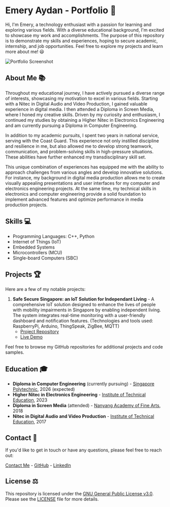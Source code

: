 # Emery Aydan - Portfolio 🚀

Hi, I'm Emery, a technology enthusiast with a passion for learning and exploring various fields. With a diverse educational background, I'm excited to showcase my work and accomplishments. The purpose of this repository is to demonstrate my skills and experiences, hoping to secure academic, internship, and job opportunities. Feel free to explore my projects and learn more about me! 😃

![Portfolio Screenshot](portfolio-screenshot.png)

## About Me 📚

Throughout my educational journey, I have actively pursued a diverse range of interests, showcasing my motivation to excel in various fields. Starting with a Nitec in Digital Audio and Video Production, I gained valuable experience in digital media. I then attended a Diploma in Screen Media, where I honed my creative skills. Driven by my curiosity and enthusiasm, I continued my studies by obtaining a Higher Nitec in Electronics Engineering and am currently pursuing a Diploma in Computer Engineering.

In addition to my academic pursuits, I spent two years in national service, serving with the Coast Guard. This experience not only instilled discipline and resilience in me, but also allowed me to develop strong teamwork, communication, and problem-solving skills in high-pressure situations. These abilities have further enhanced my transdisciplinary skill set.

This unique combination of experiences has equipped me with the ability to approach challenges from various angles and develop innovative solutions. For instance, my background in digital media production allows me to create visually appealing presentations and user interfaces for my computer and electronics engineering projects. At the same time, my technical skills in electronics and computer engineering provide a solid foundation to implement advanced features and optimize performance in media production projects.

## Skills 💻

* Programming Languages: C++, Python
* Internet of Things (IoT)
* Embedded Systems
* Microcontrollers (MCU)
* Single-board Computers (SBC)

## Projects 🏆

Here are a few of my notable projects:

1. **Safe Secure Singapore: an IoT Solution for Independant Living** - A comprehensive IoT solution designed to enhance the lives of people with mobility impairments in Singapore by enabling independent living. The system integrates real-time monitoring with a user-friendly dashboard and notification features. (Technologies and tools used: RaspberryPi, Arduino, ThingSpeak, ZigBee, MQTT)
   - [Project Repository](https://github.com/yourusername/project1)
   - [Live Demo](https://yourusername.github.io/project1)

<!--
2. **Project Name 2** - A brief description of the project, including its purpose and key features. (Technologies and tools used: MCU, SBC, Embedded Systems)
   - [Project Repository](https://github.com/yourusername/project2)
   - [Live Demo](https://yourusername.github.io/project2)
-->

Feel free to browse my GitHub repositories for additional projects and code samples.

## Education 🎓

- **Diploma in Computer Engineering** (currently pursuing) - [Singapore Polytechnic](https://www.sp.edu.sg/engineering-cluster/eee/courses/full-time-diplomas/computer-engineering/overview), 2026 (expected)
- **Higher Nitec in Electronics Engineering** - [Institute of Technical Education](https://www.ite.edu.sg/courses/course-finder/course/higher-nitec-in-electronics-engineering), 2023
- **Diploma in Screen Media** (attended) - [Nanyang Academy of Fine Arts](https://www.nafa.edu.sg/courses/diploma-in-screen-media), 2018
- **Nitec in Digital Audio and Video Production** - [Institute of Technical Education](https://www.ite.edu.sg/courses/course-finder/course/nitec-in-video-production), 2017


## Contact 📧

If you'd like to get in touch or have any questions, please feel free to reach out:

[Contact Me](mailto:emery.cv@icloud.com) - [GitHub](https://github.com/emeryaydan) - [LinkedIn](https://www.linkedin.com/in/emeryaydan/)

## License ⚖️

This repository is licensed under the [GNU General Public License v3.0](https://www.gnu.org/licenses/gpl-3.0.en.html). Please see the [LICENSE](LICENSE) file for more details.
